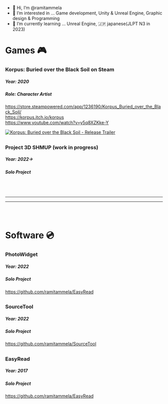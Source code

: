 - 👋 Hi, I’m @ramitammela
- 👀 I’m interested in ... Game development, Unity & Unreal Engine, Graphic design & Programming
- 🌱 I’m currently learning ... Unreal Engine, 🇯🇵 japanese(JLPT N3 in 2023)

<!---
ramitammela/ramitammela is a ✨ special ✨ repository because its `README.md` (this file) appears on your GitHub profile.
You can click the Preview link to take a look at your changes.
- 💞️ I’m looking to collaborate on ...
- 📫 How to reach me ...
--->


# Games 🎮

### Korpus: Buried over the Black Soil on Steam
##### Year: 2020 
##### Role: Character Artist

https://store.steampowered.com/app/1236190/Korpus_Buried_over_the_Black_Soil/  
https://korpus.itch.io/korpus  
https://www.youtube.com/watch?v=y5q8XZKke-Y

[![Korpus: Buried over the Black Soil - Release Trailer](https://user-images.githubusercontent.com/33514265/207888379-4041ede5-d0bd-42f8-b58a-cb67bdf42ebd.png)](https://www.youtube.com/watch?v=StTqXEQ2l-Y "Korpus: Buried over the Black Soil - Release Trailer")

##

### Project 3D SHMUP (work in progress)
##### Year: 2022->
##### Solo Project

<br/><br/>
***
***
<br/><br/>

# Software 💿

### PhotoWidget
##### Year: 2022
##### Solo Project
https://github.com/ramitammela/EasyRead

##

### SourceTool
##### Year: 2022
##### Solo Project
https://github.com/ramitammela/SourceTool

##

### EasyRead
##### Year: 2017
##### Solo Project
https://github.com/ramitammela/EasyRead
